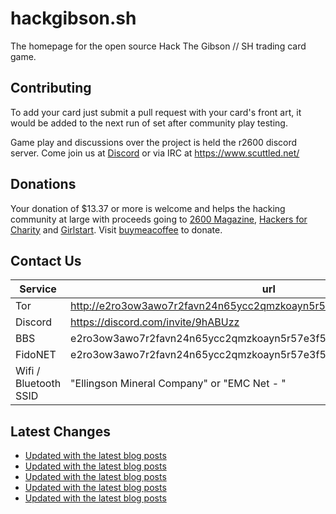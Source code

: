 # hackgibson.sh
The homepage for the open source Hack The Gibson // SH trading card game.


## Contributing

To add your card just submit a pull request with your card's front art, it would be added to the next run of set after community play testing.

Game play and discussions over the project is held the r2600 discord server. Come join us at [Discord](https://discord.com/invite/9hABUzz) or via IRC at https://www.scuttled.net/


## Donations

Your donation of $13.37 or more is welcome and helps the hacking community at large with proceeds going to [2600 Magazine](https://2600.com/), [Hackers for Charity](https://hackersforcharity.org) and [Girlstart](https://girlstart.org).  Visit [buymeacoffee](https://www.buymeacoffee.com/hackgibson.sh) to donate.


## Contact Us

Service | url
-|-
Tor | http://e2ro3ow3awo7r2favn24n65ycc2qmzkoayn5r57e3f56nvjwdcgg32ad.onion
Discord | https://discord.com/invite/9hABUzz
BBS | e2ro3ow3awo7r2favn24n65ycc2qmzkoayn5r57e3f56nvjwdcgg32ad.onion:23
FidoNET | e2ro3ow3awo7r2favn24n65ycc2qmzkoayn5r57e3f56nvjwdcgg32ad.onion:24554
Wifi / Bluetooth SSID | "Ellingson Mineral Company" or "EMC Net - <fidonet address>"

## Latest Changes
<!-- BLOG-POST-LIST:START -->
- [Updated with the latest blog posts](https://github.com/DFW2600/hackgibson.sh/commit/e9060736b753d60a59da05752c180c3a532bb9b1)
- [Updated with the latest blog posts](https://github.com/DFW2600/hackgibson.sh/commit/dab191b549bf1f53e8ae4ae2a8fd5a98dc507b89)
- [Updated with the latest blog posts](https://github.com/DFW2600/hackgibson.sh/commit/4eaecb8b152594f14ad07e71dad21c89f3d9cc18)
- [Updated with the latest blog posts](https://github.com/DFW2600/hackgibson.sh/commit/f882032c7ce94c3b3575be640f30b84793429ae7)
- [Updated with the latest blog posts](https://github.com/DFW2600/hackgibson.sh/commit/ef00ac2f975331a954cdded8d7d32d42a9baa00d)
<!-- BLOG-POST-LIST:END -->

